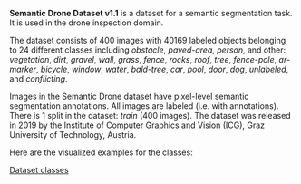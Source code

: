 **Semantic Drone Dataset v1.1** is a dataset for a semantic segmentation task. It is used in the drone inspection domain. 

The dataset consists of 400 images with 40169 labeled objects belonging to 24 different classes including *obstacle*, *paved-area*, *person*, and other: *vegetation*, *dirt*, *gravel*, *wall*, *grass*, *fence*, *rocks*, *roof*, *tree*, *fence-pole*, *ar-marker*, *bicycle*, *window*, *water*, *bald-tree*, *car*, *pool*, *door*, *dog*, *unlabeled*, and *conflicting*.

Images in the Semantic Drone dataset have pixel-level semantic segmentation annotations. All images are labeled (i.e. with annotations). There is 1 split in the dataset: *train* (400 images). The dataset was released in 2019 by the Institute of Computer Graphics and Vision (ICG), Graz University of Technology, Austria.

Here are the visualized examples for the classes:

[Dataset classes](https://github.com/dataset-ninja/semantic-drone/raw/main/visualizations/classes_preview.webm)
